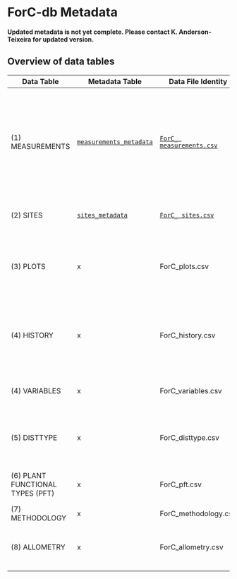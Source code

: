 # ForC-db Metadata

**Updated metadata is not yet complete. Please contact K. Anderson-Teixeira for updated version.**

## Overview of data tables

Data Table	| Metadata Table | Data File Identity |	Description
--- | --- | --- | ---
(1) MEASUREMENTS | [`measurements_metadata`](https://github.com/forc-db/ForC/blob/master/metadata/measurements_metadata.csv) |	[`ForC_ measurements.csv`](https://github.com/forc-db/ForC/blob/master/data/ForC_measurements.csv)	| Records of ecosystem-level measurements relevant to C cycling, vegetation characteristics at the time of measurement, and data sources.
(2) SITES |	[`sites_metadata`](https://github.com/forc-db/ForC/blob/master/metadata/sites_metadata.csv) | [`ForC_ sites.csv`](https://github.com/forc-db/ForC/blob/master/data/ForC_sites.csv)	| Geographic, climatic, and edaphic site data
(3) PLOTS | x | ForC_plots.csv	| Plot data, including plot area of each plot or set of replicate plots and summary of plot history 
(4) HISTORY | x | 	ForC_history.csv |	Details on known history of each plot or set of replicate plots, including disturbances, regrowth, and management.  
(4) VARIABLES	| x | ForC_variables.csv	| Definitions of C cycle variables and covariates. 	
(5) DISTTYPE	| x | ForC_disttype.csv	| Definition of disturbance, management or regeneration history event types.
(6) PLANT FUNCTIONAL TYPES (PFT) | x |	ForC_pft.csv	| Definitions of plant functional codes.
(7) METHODOLOGY	| x | ForC_methodology.csv	| Description of methodologies.	
(8) ALLOMETRY	| x | ForC_allometry.csv	| Sources and description of allometric equations for biomass.
